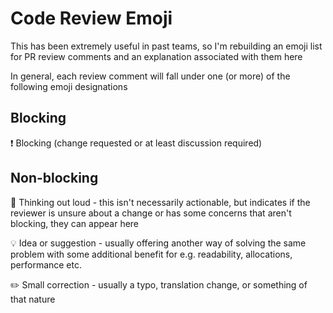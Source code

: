 # Code Review Emoji

This has been extremely useful in past teams, so I'm rebuilding an emoji list for PR review comments and an explanation associated with them here

In general, each review comment will fall under one (or more) of the following emoji designations

## Blocking

:exclamation: Blocking (change requested or at least discussion required)

## Non-blocking

:thought_balloon: Thinking out loud - this isn't necessarily actionable, but indicates if the reviewer is unsure about a change or has some concerns that aren't blocking, they can appear here

:bulb: Idea or suggestion - usually offering another way of solving the same problem with some additional benefit for e.g. readability, allocations, performance etc.​

:pencil2: Small correction - usually a typo, translation change, or something of that nature
